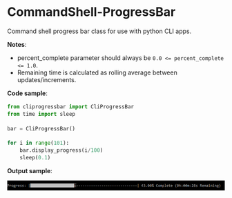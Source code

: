 # CommandShell-ProgressBar
Command shell progress bar class for use with python CLI apps. 

**Notes**:
* percent_complete parameter should always be `0.0 <= percent_complete <= 1.0`.
* Remaining time is calculated as rolling average between updates/increments.

**Code sample**:
```python
from cliprogressbar import CliProgressBar
from time import sleep

bar = CliProgressBar()

for i in range(101):
	bar.display_progress(i/100)
	sleep(0.1)
```

**Output sample**:

![image](https://github.com/sbbogdan/CommandShell-ProgressBar/blob/master/progressbar_sample.png)
